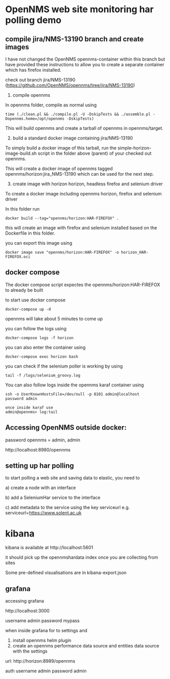 # OpenNMS web site monitoring har polling demo

## compile jira/NMS-13190 branch and create images

I have not changed the OpenNMS opennms-container within this branch but have provided these instructions to allow you to create a separate container which has firefox installed.

check out branch jira/NMS-13190 (https://github.com/OpenNMS/opennms/tree/jira/NMS-13190)

1. compile opennms

In opennms folder, compile as normal using
```
time (./clean.pl && ./compile.pl -U -DskipTests && ./assemble.pl -Dopennms.home=/opt/opennms -DskipTests)

```
This will build opennms and create a tarball of opennms in opennms/target.

2. build a standard docker image containing jira/NMS-13190

To simply build a docker image of this tarball, run the simple-horizon-image-build.sh script in the folder above (parent) of your checked out opennms. 

This will create a docker image of opennms tagged opennms/horizon:jira_NMS-13190 which can be used for the next step.

3. create image with horizon  horizon, headless firefox and selenium driver

To create a docker image including opennms horizon, firefox and selenium driver

In this folder run 
```
docker build --tag="opennms/horizon:HAR-FIREFOX" .

```
this will create an image with firefox and selenium installed based on the Dockerfile in this folder.

you can export this image using
```
docker image save "opennms/horizon:HAR-FIREFOX" -o horizon_HAR-FIREFOX.oci

```


## docker compose

The docker compose script expectes the opennms/horizon:HAR-FIREFOX to already be built

to start use docker compose

```
docker-compose up -d
```

opennms will take about 5 minutes to come up

you can follow the logs using

```
docker-compose logs -f horizon
```

you can also enter the container using
```
docker-compose exec horizon bash
```
you can check if the selenium poller is working by using

```
tail -f /logs/selenium_groovy.log
```

You can also follow logs inside the opennms karaf container using

```
ssh -o UserKnownHostsFile=/dev/null -p 8101 admin@localhost
password admin

once inside karaf use
admin@opennms> log:tail
```

## Accessing OpenNMS outside docker:

password opennms = admin, admin

http://localhost:8980/opennms

## setting up har polling
to start polling a web site and saving data to elastic, you need to 

a) create a node with an interface

b) add a SeleniumHar service to the interface

c) add metadata to the service using the key serviceurl e.g. serviceurl=https://www.solent.ac.uk                                                                                                           

# kibana

kibana is available at http://localhost:5601

it should pick up the opennmshardata index once you are collecting from sites

Some pre-defined visualisations are in kibana-export.json

## grafana

accessing grafana

http://localhost:3000

username admin
password mypass

when inside grafana for to settings and

1. install opennms helm plugin
2. create an opennms performance data source and entities data source with the settings

url: http://horizon:8989/opennms

auth username admin password admin





